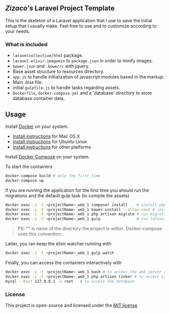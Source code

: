 ## _Zizaco's_ Laravel Project Template

This is the skeleton of a Laravel application that I use to save the initial setup that I usually make. Feel free to use and to customize according to your needs.

### What is included

- `laravelcollective/html` package.
- `laravel-elixir-imagemin` to `package.json` in order to minify images.
- `bower.json` and `.bowerrc` with jquery.
- Base asset structure to resources directory.
- `app.js` to handle initialization of javascript modules based in the markup.
- Main _.less_ file.
- initial `gulpfile.js` to handle tasks regarding assets.
- `Dockerfile`, `docker-compose.yml` and a 'database' directory to store database container data.

## Usage

Install [Docker](https://www.docker.com/) on your system.

* [Install instructions](https://docs.docker.com/installation/mac/) for Mac OS X
* [Install instructions](https://docs.docker.com/installation/ubuntulinux/) for Ubuntu Linux
* [Install instructions](https://docs.docker.com/installation/) for other platforms

Install [Docker Compose](http://docs.docker.com/compose/) on your system.

To start the containers

```bash
docker-compose build # only the first time
docker-compose up
```

If you are running the application for the first time you should
run the migrations and the default gulp task (to compile the assets)

```bash
docker exec -i -t <projectName>_web_1 composer install    # install php dependencies
docker exec -i -t <projectName>_web_1 bower install --allow-root # install front-end dependencies
docker exec -i -t <projectName>_web_1 php artisan migrate # run migrations
docker exec -i -t <projectName>_web_1 gulp                # run laravel's elixir
```

> PS: "<projectName>" is name of the directory the project is within. Docker-compose uses this convention.

Latter, you ran keep the elixir watcher running with

```bash
docker exec -i -t <projectName>_web_1 gulp watch
```

Finally, you can access the containers interactively with

```bash
docker exec -i -t <projectName>_web_1 bash # to access the web server container
docker exec -i -t <projectName>_web_1 php artisan tinker # to access Laravel's REPL
mysql --host 127.0.0.1 -u root   # to access the database
```

### License

This project is open-source and licensed under the [MIT license](http://opensource.org/licenses/MIT)
